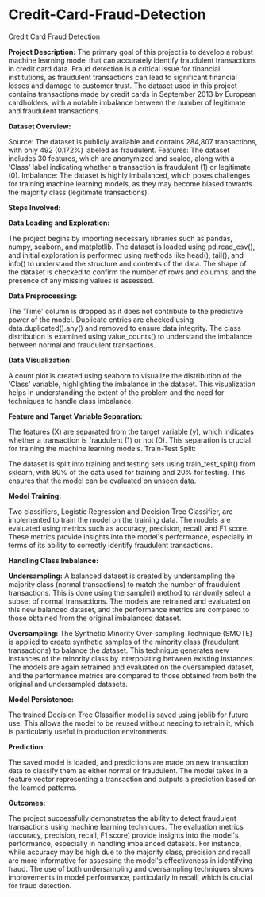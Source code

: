 # Credit-Card-Fraud-Detection
Credit Card Fraud Detection

**Project Description:**
The primary goal of this project is to develop a robust machine learning model that can accurately identify fraudulent transactions in credit card data. Fraud detection is a critical issue for financial institutions, as fraudulent transactions can lead to significant financial losses and damage to customer trust. The dataset used in this project contains transactions made by credit cards in September 2013 by European cardholders, with a notable imbalance between the number of legitimate and fraudulent transactions.

**Dataset Overview:**

Source: The dataset is publicly available and contains 284,807 transactions, with only 492 (0.172%) labeled as fraudulent.
Features: The dataset includes 30 features, which are anonymized and scaled, along with a 'Class' label indicating whether a transaction is fraudulent (1) or legitimate (0).
Imbalance: The dataset is highly imbalanced, which poses challenges for training machine learning models, as they may become biased towards the majority class (legitimate transactions).

**Steps Involved:**

**Data Loading and Exploration:**

The project begins by importing necessary libraries such as pandas, numpy, seaborn, and matplotlib.
The dataset is loaded using pd.read_csv(), and initial exploration is performed using methods like head(), tail(), and info() to understand the structure and contents of the data.
The shape of the dataset is checked to confirm the number of rows and columns, and the presence of any missing values is assessed.

**Data Preprocessing:**

The 'Time' column is dropped as it does not contribute to the predictive power of the model.
Duplicate entries are checked using data.duplicated().any() and removed to ensure data integrity.
The class distribution is examined using value_counts() to understand the imbalance between normal and fraudulent transactions.

**Data Visualization:**

A count plot is created using seaborn to visualize the distribution of the 'Class' variable, highlighting the imbalance in the dataset. This visualization helps in understanding the extent of the problem and the need for techniques to handle class imbalance.

**Feature and Target Variable Separation:**

The features (X) are separated from the target variable (y), which indicates whether a transaction is fraudulent (1) or not (0). This separation is crucial for training the machine learning models.
Train-Test Split:

The dataset is split into training and testing sets using train_test_split() from sklearn, with 80% of the data used for training and 20% for testing. This ensures that the model can be evaluated on unseen data.

**Model Training:**

Two classifiers, Logistic Regression and Decision Tree Classifier, are implemented to train the model on the training data.
The models are evaluated using metrics such as accuracy, precision, recall, and F1 score. These metrics provide insights into the model's performance, especially in terms of its ability to correctly identify fraudulent transactions.

**Handling Class Imbalance:**

**Undersampling:** 
A balanced dataset is created by undersampling the majority class (normal transactions) to match the number of fraudulent transactions. This is done using the sample() method to randomly select a subset of normal transactions.
The models are retrained and evaluated on this new balanced dataset, and the performance metrics are compared to those obtained from the original imbalanced dataset.

**Oversampling:** 
The Synthetic Minority Over-sampling Technique (SMOTE) is applied to create synthetic samples of the minority class (fraudulent transactions) to balance the dataset. This technique generates new instances of the minority class by interpolating between existing instances.
The models are again retrained and evaluated on the oversampled dataset, and the performance metrics are compared to those obtained from both the original and undersampled datasets.

**Model Persistence:**

The trained Decision Tree Classifier model is saved using joblib for future use. This allows the model to be reused without needing to retrain it, which is particularly useful in production environments.

**Prediction:**

The saved model is loaded, and predictions are made on new transaction data to classify them as either normal or fraudulent. The model takes in a feature vector representing a transaction and outputs a prediction based on the learned patterns.

**Outcomes:**

The project successfully demonstrates the ability to detect fraudulent transactions using machine learning techniques.
The evaluation metrics (accuracy, precision, recall, F1 score) provide insights into the model's performance, especially in handling imbalanced datasets. For instance, while accuracy may be high due to the majority class, precision and recall are more informative for assessing the model's effectiveness in identifying fraud.
The use of both undersampling and oversampling techniques shows improvements in model performance, particularly in recall, which is crucial for fraud detection.
